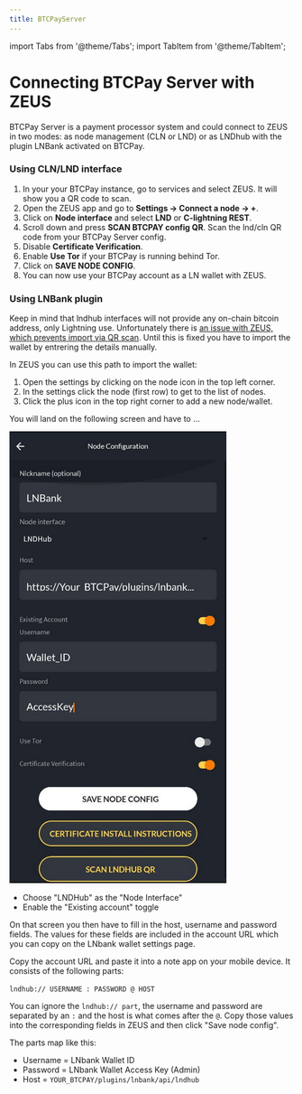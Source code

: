 ```yaml
---
title: BTCPayServer
---
```


import Tabs from '@theme/Tabs';
import TabItem from '@theme/TabItem';

# Connecting BTCPay Server with ZEUS

BTCPay Server is a payment processor system and could connect to ZEUS in two modes: as node management (CLN or LND) or as LNDhub with the plugin LNBank activated on BTCPay.

### Using CLN/LND interface

1. In your your BTCPay instance, go to services and select ZEUS. It will show you a QR code to scan.
2. Open the ZEUS app and go to **Settings -> Connect a node -> +**.
3. Click on **Node interface** and select **LND** or **C-lightning REST**.
4. Scroll down and press **SCAN BTCPAY config QR**. Scan the lnd/cln QR code from your BTCPay Server config.
5. Disable **Certificate Verification**.
6. Enable **Use Tor** if your BTCPay is running behind Tor.
7. Click on **SAVE NODE CONFIG**.
8. You can now use your BTCPay account as a LN wallet with ZEUS.

### Using LNBank plugin

Keep in mind that lndhub interfaces will not provide any on-chain bitcoin address, only Lightning use.
Unfortunately there is [an issue with ZEUS, which prevents import via QR scan](https://github.com/ZeusLN/zeus/issues/1081). Until this is fixed you have to import the wallet by entrering the details manually.

In ZEUS you can use this path to import the wallet:
1. Open the settings by clicking on the node icon in the top left corner.
2. In the settings click the node (first row) to get to the list of nodes.
3. Click the plus icon in the top right corner to add a new node/wallet.

You will land on the following screen and have to …

![btcpay-lnbank](../../../static/img/zeus-lnbank.jpg)

- Choose "LNDHub" as the "Node Interface"
- Enable the "Existing account" toggle

On that screen you then have to fill in the host, username and password fields. The values for these fields are included in the account URL which you can copy on the LNbank wallet settings page.

Copy the account URL and paste it into a note app on your mobile device. It consists of the following parts:

```lndhub:// USERNAME : PASSWORD @ HOST```

You can ignore the ```lndhub:// part```, the username and password are separated by an ```:``` and the host is what comes after the ```@```. Copy those values into the corresponding fields in ZEUS and then click "Save node config".

The parts map like this:

- Username = LNbank Wallet ID
- Password = LNbank Wallet Access Key (Admin)
- Host = ```YOUR_BTCPAY/plugins/lnbank/api/lndhub```